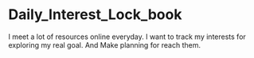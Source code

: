 # Daily_Interest_Lock_book
I meet a lot of resources online everyday. I want to track my interests for exploring my real goal. And Make planning for reach them.

